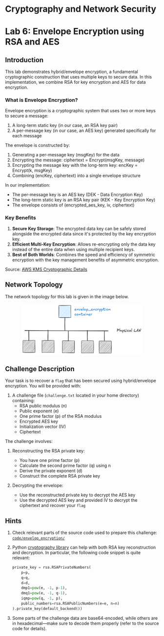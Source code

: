 # Cryptography and Network Security <!-- omit in toc -->

# Lab 6: Envelope Encryption using RSA and AES <!-- omit in toc -->

## Introduction

This lab demonstrates hybrid/envelope encryption, a fundamental cryptographic construction that uses multiple keys to secure data. In this implementation, we combine RSA for key encryption and AES for data encryption.

### What is Envelope Encryption?

Envelope encryption is a cryptographic system that uses two or more keys to secure a message:
1. A long-term static key (in our case, an RSA key pair)
2. A per-message key (in our case, an AES key) generated specifically for each message

The envelope is constructed by:
1. Generating a per-message key (msgKey) for the data
2. Encrypting the message: ciphertext = Encrypt(msgKey, message)
3. Encrypting the message key with the long-term key: encKey = Encrypt(k, msgKey)
4. Combining (encKey, ciphertext) into a single envelope structure

In our implementation:
- The per-message key is an AES key (DEK - Data Encryption Key)
- The long-term static key is an RSA key pair (KEK - Key Encryption Key)
- The envelope consists of (encrypted_aes_key, iv, ciphertext)

### Key Benefits

1. **Secure Key Storage**: The encrypted data key can be safely stored alongside the encrypted data since it's protected by the key encryption key.
2. **Efficient Multi-Key Encryption**: Allows re-encrypting only the data key instead of the entire data when using multiple recipient keys.
3. **Best of Both Worlds**: Combines the speed and efficiency of symmetric encryption with the key management benefits of asymmetric encryption.

Source: [AWS KMS Cryptographic Details](https://docs.aws.amazon.com/kms/latest/developerguide/kms-cryptography.html)

## Network Topology

The network topology for this lab is given in the image below.

<p align="center">
  <img src="../img/envelop_encryption_topology.png" width="400px" height="auto"/>
</p>

## Challenge Description

Your task is to recover a `flag` that has been secured using hybrid/envelope encryption. You will be provided with:

1. A challenge file (`challenge.txt` located in your home directory) containing:
   - RSA public modulus (n)
   - Public exponent (e)
   - One prime factor (p) of the RSA modulus
   - Encrypted AES key
   - Initialization vector (IV)
   - Ciphertext

The challenge involves:
1. Reconstructing the RSA private key:
   - You have one prime factor (p)
   - Calculate the second prime factor (q) using n
   - Derive the private exponent (d)
   - Construct the complete RSA private key

2. Decrypting the envelope:
   - Use the reconstructed private key to decrypt the AES key
   - Use the decrypted AES key and provided IV to decrypt the ciphertext and recover your `flag`

## Hints

1. Check relevant parts of the source code used to prepare this challenge: [`code/envelop_encryption/`](../code/envelop_encryption/)
2. Python [cryptography library](https://cryptography.io) can help with both RSA key reconstruction and decryption. In particular, the following code snippet is quite relevant:

    ```python
    private_key = rsa.RSAPrivateNumbers(
        p=p,
        q=q,
        d=d,
        dmp1=pow(e, -1, p-1),
        dmq1=pow(e, -1, q-1),
        iqmp=pow(q, -1, p),
        public_numbers=rsa.RSAPublicNumbers(e=e, n=n)
    ).private_key(default_backend())
    ```
3. Some parts of the challenge data are base64-encoded, while others are in hexadecimal—make sure to decode them properly (refer to the source code for details).
